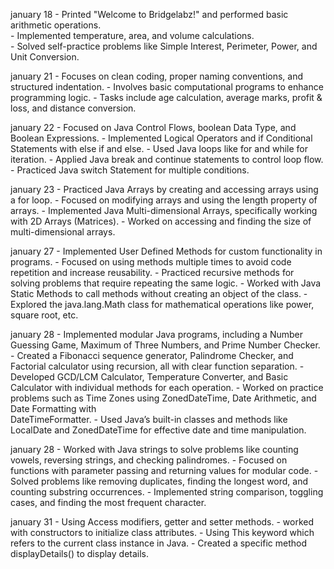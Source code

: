january 18 - Printed "Welcome to Bridgelabz!" and performed basic arithmetic operations.  
           - Implemented temperature, area, and volume calculations.  
           - Solved self-practice problems like Simple Interest, Perimeter, Power, and Unit Conversion.  

january 21 - Focuses on clean coding, proper naming conventions, and structured indentation.
           - Involves basic computational programs to enhance programming logic.
           - Tasks include age calculation, average marks, profit & loss, and distance conversion.

january 22 - Focused on Java Control Flows, boolean Data Type, and Boolean Expressions.
           - Implemented Logical Operators and if Conditional Statements with else if and else.
           - Used Java loops like for and while for iteration.
           - Applied Java break and continue statements to control loop flow.
           - Practiced Java switch Statement for multiple conditions.

january 23 - Practiced Java Arrays by creating and accessing arrays using a for loop.
           - Focused on modifying arrays and using the length property of arrays.
           - Implemented Java Multi-dimensional Arrays, specifically working with 2D Arrays (Matrices).
           - Worked on accessing and finding the size of multi-dimensional arrays.

january 27 - Implemented User Defined Methods for custom functionality in programs.
           - Focused on using methods multiple times to avoid code repetition and increase reusability.
           - Practiced recursive methods for solving problems that require repeating the same logic.
           - Worked with Java Static Methods to call methods without creating an object of the class.
           - Explored the java.lang.Math class for mathematical operations like power, square root, etc.

january 28 - Implemented modular Java programs, including a Number Guessing Game, Maximum of Three Numbers, and Prime Number Checker.
           - Created a Fibonacci sequence generator, Palindrome Checker, and Factorial calculator using recursion, all with clear function                separation.
           - Developed GCD/LCM Calculator, Temperature Converter, and Basic Calculator with individual methods for each operation.
           - Worked on practice problems such as Time Zones using ZonedDateTime, Date Arithmetic, and Date Formatting with           
             DateTimeFormatter.
           - Used Java’s built-in classes and methods like LocalDate and ZonedDateTime for effective date and time manipulation.

january 28 - Worked with Java strings to solve problems like counting vowels, reversing strings, and checking palindromes.
           - Focused on functions with parameter passing and returning values for modular code.
           - Solved problems like removing duplicates, finding the longest word, and counting substring occurrences.
           - Implemented string comparison, toggling cases, and finding the most frequent character.

january 31 - Using Access modifiers, getter and setter methods.
           - worked with constructors to initialize class attributes.
           - Using This keyword which refers to the current class instance in Java.
           - Created a specific method displayDetails() to display details.
